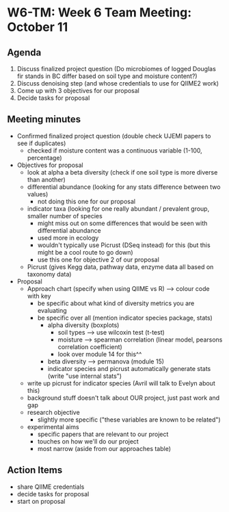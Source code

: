 # W6-TM: Week 6 Team Meeting: October 11

## Agenda

1. Discuss finalized project question (Do microbiomes of logged Douglas fir stands in BC differ based on soil type and moisture content?)
2. Discuss denoising step (and whose credentials to use for QIIME2 work)
3. Come up with 3 objectives for our proposal
4. Decide tasks for proposal

## Meeting minutes
* Confirmed finalized project question (double check UJEMI papers to see if duplicates)
    * checked if moisture content was a continuous variable (1-100, percentage)
* Objectives for proposal
    * look at alpha a beta diversity (check if one soil type is more diverse than another)
    * differential abundance (looking for any stats difference between two values)
      * not doing this one for our proposal
    * indicator taxa (looking for one really abundant / prevalent group, smaller number of species
      * might miss out on some differences that would be seen with differential abundance
      * used more in ecology
      * wouldn't typically use Picrust (DSeq instead) for this (but this might be a cool route to go down)
      * use this one for objective 2 of our proposal
    * Picrust (gives Kegg data, pathway data, enzyme data all based on taxonomy data)
* Proposal
    * Approach chart (specify when using QIIME vs R) --> colour code with key
      * be specific about what kind of diversity metrics you are evaluating
      * be specific over all (mention indicator species package, stats)
        * alpha diversity (boxplots)
          * soil types --> use wilcoxin test (t-test)
          * moisture --> spearman correlation (linear model, pearsons correlation coefficient)
          * look over module 14 for this^^
        * beta diversity --> permanova (module 15)
        * indicator species and picrust automatically generate stats (write "use internal stats")
    * write up picrust for indicator species (Avril will talk to Evelyn about this)
    * background stuff doesn't talk about OUR project, just past work and gap
    * research objective
      * slightly more specific ("these variables are known to be related")
    * experimental aims
      * specific papers that are relevant to our project
      * touches on how we'll do our project
      * most narrow (aside from our approaches table)

## Action Items
* share QIIME credentials
* decide tasks for proposal
* start on proposal
